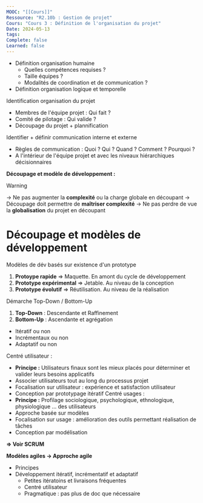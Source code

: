 ```yaml
---
MOOC: "[[Cours]]"
Ressource: "R2.10b : Gestion de projet"
Cours: "Cours 3 : Définition de l'organisation du projet"
Date: 2024-05-13
tags: 
Complete: false
Learned: false
---
```

- Définition organisation humaine
	- Quelles compétences requises ?
	- Taille équipes ?
	- Modalités de coordination et de communication ?
- Définition organisation logique et temporelle


Identification organisation du projet
- Membres de l'équipe projet : Qui fait ?
- Comité de pilotage : Qui valide ?
- Découpage du projet + plannification

Identifier + définir communication interne et externe
- Règles de communication : Quoi ? Qui ? Quand ? Comment ? Pourquoi ?
- A l'intérieur de l'équipe projet et avec les niveaux hiérarchiques décisionnaires

**Découpage et modèle de développement :**
>[!Warning]
>→ Ne pas augmenter la **complexité** ou la charge globale en découpant → Découpage doit permettre de **maîtriser complexité**
→ Ne pas perdre de vue la **globalisation** du projet en découpant

# Découpage et modèles de développement
 Modèles de dév basés sur existence d'un prototype
 1. **Protoype rapide** ⇒ Maquette. En amont du cycle de développement
 2. **Prototype expérimental** ⇒ Jetable. Au niveau de la conception
 3. **Prototype évolutif** ⇒ Réutilisation. Au niveau de la réalisation

Démarche Top-Down / Bottom-Up
1. **Top-Down** : Descendante et Raffinement
2. **Bottom-Up** : Ascendante et agrégation

- Itératif ou non
- Incrémentaux ou non
- Adaptatif ou non

Centré utilisateur :
- **Principe :** Utilisateurs finaux sont les mieux placés pour déterminer et valider leurs besoins applicatifs
- Associer utilisateurs tout au long du processus projet
- Focalisation sur utilisateur : expérience et satisfaction utilisateur
- Conception par prototypage itératif
Centré usages :
- **Principe :** Profilage sociologique, psychologique, ethnologique, physiologique ... des utilisateurs
- Approche basée sur modèles
- Focalisation sur usage : amélioration des outils permettant réalisation de tâches
- Conception par modélisation

**⇒ Voir SCRUM**


**Modèles agiles → Approche agile**
- Principes
- Développement itératif, incrémentatif et adaptatif
	- Petites itératoins et livraisons fréquentes
	- Centré utilisateur
	- Pragmatique : pas plus de doc que nécessaire